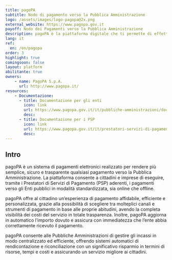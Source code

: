 ```yaml
---
title: pagoPA
subtitle: Nodo di pagamento verso la Pubblica Amministrazione
logo: /assets/images/logo-pagopa@2x.png
external_website: https://www.pagopa.gov.it
payoff: Nodo dei Pagamenti verso la Pubblica Amministrazione
description: pagoPA è la piattaforma digitale che ti permette di effettuare pagamenti verso la Pubblica Amministrazione e non solo, in maniera trasparente e intuitiva.
lang: it
ref:
  en: /en/pagopa
order: 3
highlight: true
comingsoon: false
layout: platform
abilitante: true
owners:
    - name: PagoPA S.p.A.
      url: http://www.pagopa.it/
resources:
    - Documentazione:
      - title: Documentazione per gli enti
        icon: link
        url: https://www.pagopa.gov.it/it/pubbliche-amministrazioni/documentazione/
        desc:
      - title: Documentazione per i PSP
        icon: link
        url: https://www.pagopa.gov.it/it/prestatori-servizi-di-pagamento/documentazione/
        desc:
---
```


## Intro
pagoPA è un sistema di pagamenti elettronici realizzato per rendere più semplice, sicuro e trasparente qualsiasi pagamento verso la Pubblica Amministrazione. La piattaforma consente a cittadini e imprese di eseguire, tramite i Prestatori di Servizi di Pagamento (PSP) aderenti, i pagamenti verso gli Enti pubblici in modalità standardizzata, sia online che offline.

pagoPA offre al cittadino un’esperienza di pagamento affidabile, efficiente e personalizzata, grazie alla possibilità di scegliere tra molteplici canali e strumenti di pagamento in base alle proprie abitudini, avendo la completa visibilità dei costi del servizio in totale trasparenza. Inoltre, pagoPA aggiorna in automatico l’importo dovuto e assicura con immediatezza che l’ente abbia correttamente ricevuto il pagamento.

pagoPA consente alle Pubbliche Amministrazioni di gestire gli incassi in modo centralizzato ed efficiente, offrendo sistemi automatici di rendicontazione e riconciliazione con un significativo risparmio in termini di risorse, tempi e costi e assicurando un servizio migliore ai cittadini.
